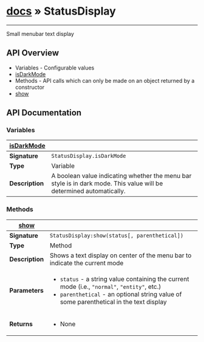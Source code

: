 # [docs](index.md) » StatusDisplay
---

Small menubar text display


## API Overview
* Variables - Configurable values
 * [isDarkMode](#isDarkMode)
* Methods - API calls which can only be made on an object returned by a constructor
 * [show](#show)

## API Documentation

### Variables

| [isDarkMode](#isDarkMode)         |                                                                                     |
| --------------------------------------------|-------------------------------------------------------------------------------------|
| **Signature**                               | `StatusDisplay.isDarkMode`                                                                    |
| **Type**                                    | Variable                                                                     |
| **Description**                             | A boolean value indicating whether the menu bar style is in dark mode. This value will be determined automatically.                                                                     |

### Methods

| [show](#show)         |                                                                                     |
| --------------------------------------------|-------------------------------------------------------------------------------------|
| **Signature**                               | `StatusDisplay:show(status[, parenthetical])`                                                                    |
| **Type**                                    | Method                                                                     |
| **Description**                             | Shows a text display on center of the menu bar to indicate the current mode                                                                     |
| **Parameters**                              | <ul><li>`status` - a string value containing the current mode (i.e., `"normal"`, `"entity"`, etc.)</li><li>`parenthetical` - an optional string value of some parenthetical in the text display</li></ul> |
| **Returns**                                 | <ul><li>None</li></ul>          |

